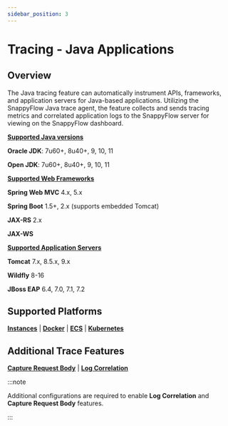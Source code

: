 ```yaml
---
sidebar_position: 3 
---
```

# Tracing - Java Applications

## Overview

The Java tracing feature can automatically instrument APIs, frameworks, and application servers for Java-based applications. Utilizing the SnappyFlow Java trace agent, the feature collects and sends tracing metrics and correlated application logs to the SnappyFlow server for viewing on the SnappyFlow dashboard.

<div class="blue_textbox">
	<b><u>Supported Java versions</u></b> 
	<p>
        <b>Oracle JDK</b>: 7u60+, 8u40+, 9, 10, 11</p>
    <p>
        <b>Open JDK</b>: 7u60+, 8u40+, 9, 10, 11  
    </p>
	<b><u>Supported Web Frameworks</u></b>
	<p>
     <b>Spring Web MVC</b> 4.x, 5.x
	</p>
    <p>
     <b>Spring Boot</b> 1.5+, 2.x (supports embedded Tomcat)       
    </p>
    <p>
     <b>JAX-RS</b> 2.x   
    </p>
    <p>
      <b>JAX-WS</b> 
    </p>
    <p>
	<b><u>Supported Application Servers</u></b>
    </p>
    <p>
      <b>Tomcat</b> 7.x, 8.5.x, 9.x  
    </p>
    <p>
      <b>Wildfly</b> 8-16  
    </p>
    <p>
     <b>JBoss EAP</b> 6.4, 7.0, 7.1, 7.2
    </p>
</div>



## Supported Platforms

**[Instances](/docs/selfhosted-lite/selfhosted-lite/Tracing/java/instance)** | **[Docker](/docs/selfhosted-lite/Tracing/java/docker)**  |  **[ECS](/docs/selfhosted-lite/Tracing/java/ecs)**  | **[Kubernetes](/docs/selfhosted-lite/Tracing/java/kubernetes)**

 

## Additional Trace Features 

**[Capture Request Body](/docs/selfhosted-lite/Tracing/java/capture_request_body)** | **[Log Correlation](/docs/selfhosted-lite/Tracing/java/log_correlation)** 

:::note

Additional configurations are required to enable **Log Correlation** and **Capture Request Body** features. 

:::



